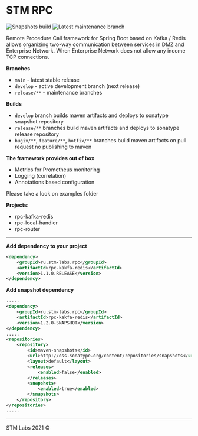 # STM RPC

![Snapshots build](https://github.com/stm-labs/stm-rpc/actions/workflows/maven.yml/badge.svg?branch=develop)
![Latest maintenance branch](https://github.com/stm-labs/stm-rpc/actions/workflows/maven.yml/badge.svg?branch=release/1.1.x)

Remote Procedure Call framework for Spring Boot based on Kafka / Redis allows organizing two-way communication between services in DMZ and Enterprise Network. When Enterprise Network does not allow any income TCP connections.

**Branches**
- `main` - latest stable release
- `develop` - active development branch (next release)
- `release/**` - maintenance branches

**Builds**
- `develop` branch builds maven artifacts and deploys to sonatype snapshot repository
- `release/**` branches build maven artifacts and deploys to sonatype release repository
- `bugix/**`, `feature/**`, `hotfix/**` branches build maven artifacts on pull request no publishing to maven


**The framework provides out of box**

- Metrics for Prometheus monitoring
- Logging (correlation)
- Annotations based configuration

Please take a look on examples folder

**Projects**:

 - rpc-kafka-redis
 - rpc-local-handler
 - rpc-router

---

**Add dependency to your project** 

```xml
<dependency>
    <groupId>ru.stm-labs.rpc</groupId>
    <artifactId>rpc-kakfa-redis</artifactId>
    <version>1.1.0.RELEASE</version>
</dependency>
```

**Add snapshot dependency**

```xml
.....
<dependency>
    <groupId>ru.stm-labs.rpc</groupId>
    <artifactId>rpc-kakfa-redis</artifactId>
    <version>1.2.0-SNAPSHOT</version>
</dependency>
.....
<repositories>
    <repository>
        <id>maven-snapshots</id>
        <url>http://oss.sonatype.org/content/repositories/snapshots</url>
        <layout>default</layout>
        <releases>
            <enabled>false</enabled>
        </releases>
        <snapshots>
            <enabled>true</enabled>
        </snapshots>
    </repository>
</repositories>
.....    
```



----
STM Labs 2021 &copy;
